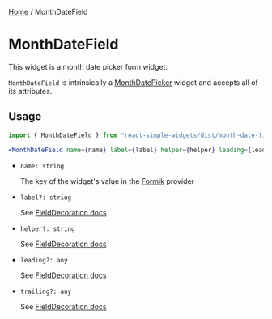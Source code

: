 [Home](../../../README.md) / MonthDateField

# MonthDateField

This widget is a month date picker form widget.

`MonthDateField` is intrinsically a [MonthDatePicker](../month-date-picker/month-date-picker-usage.md) widget and accepts all of its attributes.

## Usage

```jsx
import { MonthDateField } from "react-simple-widgets/dist/month-date-field";

<MonthDateField name={name} label={label} helper={helper} leading={leading} trailing={trailing} />;
```

- `name: string`

  The key of the widget's value in the [Formik](https://jaredpalmer.com/formik/) provider

- `label?: string`

  See [FieldDecoration docs](../field-decoration/field-decoration-usage.md)

- `helper?: string`

  See [FieldDecoration docs](../field-decoration/field-decoration-usage.md)

- `leading?: any`

  See [FieldDecoration docs](../field-decoration/field-decoration-usage.md)

- `trailing?: any`

  See [FieldDecoration docs](../field-decoration/field-decoration-usage.md)
